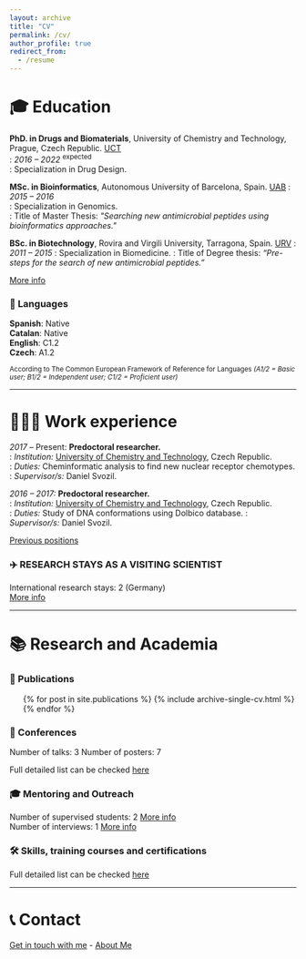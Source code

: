 ```yaml
---
layout: archive
title: "CV"
permalink: /cv/
author_profile: true
redirect_from:
  - /resume
---
```



‍🎓 Education
=======
**PhD. in Drugs and Biomaterials**, University of Chemistry and Technology, Prague, Czech Republic. [UCT](https://www.vscht.cz)  
:   *2016 – 2022* <sup>expected</sup>  
:   Specialization in Drug Design.  
  
**MSc. in Bioinformatics**, Autonomous University of Barcelona, Spain. [UAB](http://mscbioinformatics.uab.cat/base/base3.asp?sitio=msbioinformaticsen)
:   *2015 – 2016*	  
:   Specialization in Genomics.  
:   Title of Master Thesis: _"Searching new antimicrobial peptides using bioinformatics approaches."_  

**BSc. in Biotechnology**, Rovira and Virgili University, Tarragona, Spain. [URV](https://www.urv.cat/ca/estudis/graus/oferta/plans/ciencies/biotecnologia-grau/)
:   *2011 – 2015* 
:   Specialization in Biomedicine. 
:   Title of Degree thesis: _“Pre-steps for the search of new antimicrobial peptides.”_

[More info](https://iagea.github.io/education/) 

### 💬 Languages

**Spanish**: Native <br>
**Catalan**: Native <br>
**English**: C1.2 <br>
**Czech**: A1.2 <br>

<sup>According to The Common European Framework of Reference for Languages *(A1/2 = Basic user; B1/2 = Independent user; C1/2 = Proficient user)* </sup> 

---

👩🏼‍💻 Work experience
=======
_2017_ – Present:	**Predoctoral researcher.**  
:   *Institution:* [University of Chemistry and Technology](https://www.vscht.cz), Czech Republic.  
:   *Duties:* Cheminformatic analysis to find new nuclear receptor chemotypes.
:   *Supervisor/s:* Daniel Svozil. 

_2016 – 2017:_ **Predoctoral researcher.**  
:   *Institution:* [University of Chemistry and Technology](https://www.vscht.cz), Czech Republic.  
:   *Duties:* Study of DNA conformations using Dolbico database. 
:   *Supervisor/s:* Daniel Svozil.

[Previous positions](https://iagea.github.io/jobs/)  

### ✈️ RESEARCH STAYS AS A VISITING SCIENTIST
International research stays: 2 (Germany)  
[More info](https://iagea.github.io/jobs/) 

---

📚 Research and Academia
======

### 📄 Publications
  <ul>{% for post in site.publications %}
    {% include archive-single-cv.html %}
  {% endfor %}</ul>
  
### 🎤 Conferences

Number of talks: 3
Number of posters: 7   

Full detailed list can be checked [here](https://iagea.github.io/talks/)  

### 🎓 Mentoring and Outreach

Number of supervised students: 2 [More info](https://iagea.github.io/teaching/supervision)      
Number of interviews: 1 [More info](https://iagea.github.io/media/)  

### 🛠 Skills, training courses and certifications

Full detailed list can be checked [here](https://iagea.github.io/skills-certifications/)

---

📞 Contact
======

[Get in touch with me](https://iagea.github.io/contact) - [About Me](https://iagea.github.io/) 

